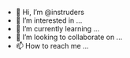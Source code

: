 - 👋 Hi, I’m @instruders
- 👀 I’m interested in ...
- 🌱 I’m currently learning ...
- 💞️ I’m looking to collaborate on ...
- 📫 How to reach me ...

<!---
instruders/instruders is a ✨ special ✨ repository because its `README.md` (this file) appears on your GitHub profile.
You can click the Preview link to take a look at your changes.
--->

